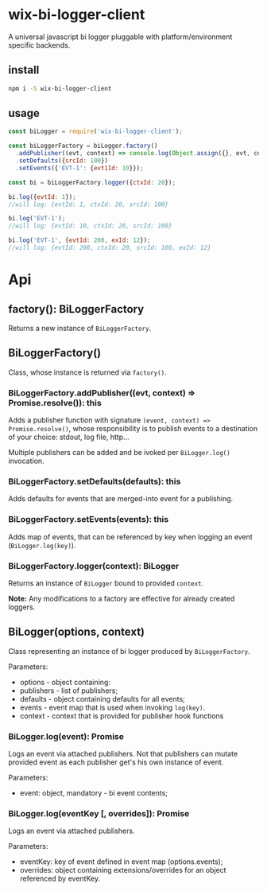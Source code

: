 # wix-bi-logger-client

A universal javascript bi logger pluggable with platform/environment specific backends.

## install

```bash
npm i -S wix-bi-logger-client
```

## usage

```js
const biLogger = require('wix-bi-logger-client');

const biLoggerFactory = biLogger.factory()
  .addPublisher((evt, context) => console.log(Object.assign({}, evt, context)))
  .setDefaults({srcId: 100})
  .setEvents({'EVT-1': {evt1Id: 10}});

const bi = biLoggerFactory.logger({ctxId: 20});

bi.log({evtId: 1});
//will log: {evtId: 1, ctxId: 20, srcId: 100}

bi.log('EVT-1');
//will log: {evtId: 10, ctxId: 20, srcId: 100}

bi.log('EVT-1', {evtId: 200, exId: 12});
//will log: {evtId: 200, ctxId: 20, srcId: 100, exId: 12}
```

# Api

## factory(): BiLoggerFactory
Returns a new instance of `BiLoggerFactory`.

## BiLoggerFactory()
Class, whose instance is returned via `factory()`.

### BiLoggerFactory.addPublisher((evt, context) => Promise.resolve()): this
Adds a publisher function with signature `(event, context) => Promise.resolve()`, whose responsibility is to publish events to a destination of your choice: stdout, log file, http...

Multiple publishers can be added and be ivoked per `BiLogger.log()` invocation. 

### BiLoggerFactory.setDefaults(defaults): this
Adds defaults for events that are merged-into event for a publishing.

### BiLoggerFactory.setEvents(events): this
Adds map of events, that can be referenced by key when logging an event (`BiLogger.log(key)`).

### BiLoggerFactory.logger(context): BiLogger
Returns an instance of `BiLogger` bound to provided `context`.

**Note:** Any modifications to a factory are effective for already created loggers.

## BiLogger(options, context)
Class representing an instance of bi logger produced by `BiLoggerFactory`.

Parameters:
 - options - object containing:
  - publishers - list of publishers;
  - defaults - object containing defaults for all events;
  - events - event map that is used when invoking `log(key)`.
 - context - context that is provided for publisher hook functions 

### BiLogger.log(event): Promise
Logs an event via attached publishers. Not that publishers can mutate provided event as each publisher get's his own instance of event.

Parameters:
 - event: object, mandatory - bi event contents;
 
### BiLogger.log(eventKey [, overrides]): Promise
Logs an event via attached publishers.
 
 Parameters:
  - eventKey: key of event defined in event map (options.events);
  - overrides: object containing extensions/overrides for an object referenced by eventKey.
